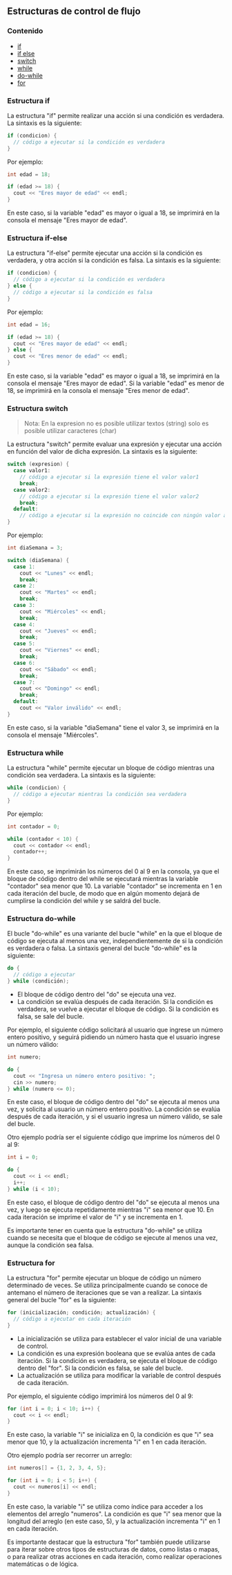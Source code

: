 ## Estructuras de control de flujo

### Contenido
- [if](#estructura-if)
- [if else](#estructura-if-else)
- [switch](#estructura-switch)
- [while](#estructura-while)
- [do-while](#estructura-do-while)
- [for](#estructura-for)

### Estructura if
La estructura "if" permite realizar una acción si una condición es verdadera. La sintaxis es la siguiente:

```c++
if (condicion) {
  // código a ejecutar si la condición es verdadera
}
```

Por ejemplo:

```c++
int edad = 18;

if (edad >= 18) {
  cout << "Eres mayor de edad" << endl;
}
```

En este caso, si la variable "edad" es mayor o igual a 18, se imprimirá en la consola el mensaje "Eres mayor de edad".

### Estructura if-else
La estructura "if-else" permite ejecutar una acción si la condición es verdadera, y otra acción si la condición es falsa. La sintaxis es la siguiente:

```c++
if (condicion) {
  // código a ejecutar si la condición es verdadera
} else {
  // código a ejecutar si la condición es falsa
}
```

Por ejemplo:

```c++
int edad = 16;

if (edad >= 18) {
  cout << "Eres mayor de edad" << endl;
} else {
  cout << "Eres menor de edad" << endl;
}
```

En este caso, si la variable "edad" es mayor o igual a 18, se imprimirá en la consola el mensaje "Eres mayor de edad". Si la variable "edad" es menor de 18, se imprimirá en la consola el mensaje "Eres menor de edad".

### Estructura switch
> Nota: En la expresion no es posible utilizar textos (string) solo es posible utilizar caracteres (char)

La estructura "switch" permite evaluar una expresión y ejecutar una acción en función del valor de dicha expresión. La sintaxis es la siguiente:

```c++
switch (expresion) {
  case valor1:
    // código a ejecutar si la expresión tiene el valor valor1
    break;
  case valor2:
    // código a ejecutar si la expresión tiene el valor valor2
    break;
  default:
    // código a ejecutar si la expresión no coincide con ningún valor anterior
}
```

Por ejemplo:

```c++
int diaSemana = 3;

switch (diaSemana) {
  case 1:
    cout << "Lunes" << endl;
    break;
  case 2:
    cout << "Martes" << endl;
    break;
  case 3:
    cout << "Miércoles" << endl;
    break;
  case 4:
    cout << "Jueves" << endl;
    break;
  case 5:
    cout << "Viernes" << endl;
    break;
  case 6:
    cout << "Sábado" << endl;
    break;
  case 7:
    cout << "Domingo" << endl;
    break;
  default:
    cout << "Valor inválido" << endl;
}
```

En este caso, si la variable "diaSemana" tiene el valor 3, se imprimirá en la consola el mensaje "Miércoles".

### Estructura while
La estructura "while" permite ejecutar un bloque de código mientras una condición sea verdadera. La sintaxis es la siguiente:

```c++
while (condicion) {
  // código a ejecutar mientras la condición sea verdadera
}
```

Por ejemplo:

```c++
int contador = 0;

while (contador < 10) {
  cout << contador << endl;
  contador++;
}
```

En este caso, se imprimirán los números del 0 al 9 en la consola, ya que el bloque de código dentro del while se ejecutará mientras la variable "contador" sea menor que 10. La variable "contador" se incrementa en 1 en cada iteración del bucle, de modo que en algún momento dejará de cumplirse la condición del while y se saldrá del bucle.

### Estructura do-while
El bucle "do-while" es una variante del bucle "while" en la que el bloque de código se ejecuta al menos una vez, independientemente de si la condición es verdadera o falsa. La sintaxis general del bucle "do-while" es la siguiente:

```c++
do {
  // código a ejecutar
} while (condición);
```

- El bloque de código dentro del "do" se ejecuta una vez.
- La condición se evalúa después de cada iteración. Si la condición es verdadera, se vuelve a ejecutar el bloque de código. Si la condición es falsa, se sale del bucle.

Por ejemplo, el siguiente código solicitará al usuario que ingrese un número entero positivo, y seguirá pidiendo un número hasta que el usuario ingrese un número válido:

```c++
int numero;

do {
  cout << "Ingresa un número entero positivo: ";
  cin >> numero;
} while (numero <= 0);
```

En este caso, el bloque de código dentro del "do" se ejecuta al menos una vez, y solicita al usuario un número entero positivo. La condición se evalúa después de cada iteración, y si el usuario ingresa un número válido, se sale del bucle.

Otro ejemplo podría ser el siguiente código que imprime los números del 0 al 9:

```c++
int i = 0;

do {
  cout << i << endl;
  i++;
} while (i < 10);
```

En este caso, el bloque de código dentro del "do" se ejecuta al menos una vez, y luego se ejecuta repetidamente mientras "i" sea menor que 10. En cada iteración se imprime el valor de "i" y se incrementa en 1.

Es importante tener en cuenta que la estructura "do-while" se utiliza cuando se necesita que el bloque de código se ejecute al menos una vez, aunque la condición sea falsa.

### Estructura for
La estructura "for" permite ejecutar un bloque de código un número determinado de veces. Se utiliza principalmente cuando se conoce de antemano el número de iteraciones que se van a realizar. La sintaxis general del bucle "for" es la siguiente:

```c++
for (inicialización; condición; actualización) {
  // código a ejecutar en cada iteración
}
```

- La inicialización se utiliza para establecer el valor inicial de una variable de control.
- La condición es una expresión booleana que se evalúa antes de cada iteración. Si la condición es verdadera, se ejecuta el bloque de código dentro del "for". Si la condición es falsa, se sale del bucle.
- La actualización se utiliza para modificar la variable de control después de cada iteración.

Por ejemplo, el siguiente código imprimirá los números del 0 al 9:

```c++
for (int i = 0; i < 10; i++) {
  cout << i << endl;
}
```

En este caso, la variable "i" se inicializa en 0, la condición es que "i" sea menor que 10, y la actualización incrementa "i" en 1 en cada iteración.

Otro ejemplo podría ser recorrer un arreglo:

```c++
int numeros[] = {1, 2, 3, 4, 5};

for (int i = 0; i < 5; i++) {
  cout << numeros[i] << endl;
}
```

En este caso, la variable "i" se utiliza como índice para acceder a los elementos del arreglo "numeros". La condición es que "i" sea menor que la longitud del arreglo (en este caso, 5), y la actualización incrementa "i" en 1 en cada iteración.

Es importante destacar que la estructura "for" también puede utilizarse para iterar sobre otros tipos de estructuras de datos, como listas o mapas, o para realizar otras acciones en cada iteración, como realizar operaciones matemáticas o de lógica.
